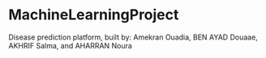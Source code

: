# MachineLearningProject
Disease prediction platform, built by: Amekran Ouadia, BEN AYAD Douaae, AKHRIF Salma, and AHARRAN Noura
